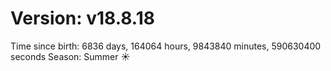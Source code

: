# Version: v18.8.18
Time since birth: 6836 days, 164064 hours, 9843840 minutes, 590630400 seconds
Season: Summer ☀️
